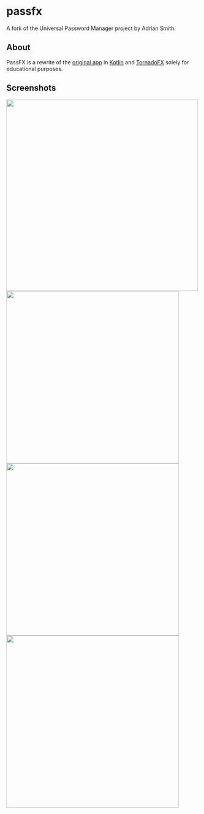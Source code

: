 # passfx
A fork of the Universal Password Manager project by Adrian Smith.

## About
PassFX is a rewrite of the [original app](https://github.com/adrian/upm-swing) in [Kotlin](https://github.com/JetBrains/kotlin) and [TornadoFX](https://github.com/edvin/tornadofx) solely for educational purposes.

## Screenshots
<img src="https://i.imgur.com/CRH7kxi.png" width="500">
<br/>

<img src="https://i.imgur.com/CuIb4cL.png" width="450">
<br/>

<img src="https://i.imgur.com/BFOU94h.png" width="450">
<br/>

<img src="https://i.imgur.com/PThFqo6.png" width="450">
<br/>